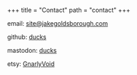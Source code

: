 +++
title = "Contact"
path = "contact"
+++

email: [site@jakegoldsborough.com](mailto:site@jakegoldsborough.com)

github: [ducks](https://github.com/ducks)

mastodon: <a rel="me" href="https://hachyderm.io/@ducks">ducks</a>

etsy: [GnarlyVoid](https://www.etsy.com/shop/GnarlyVoid)
